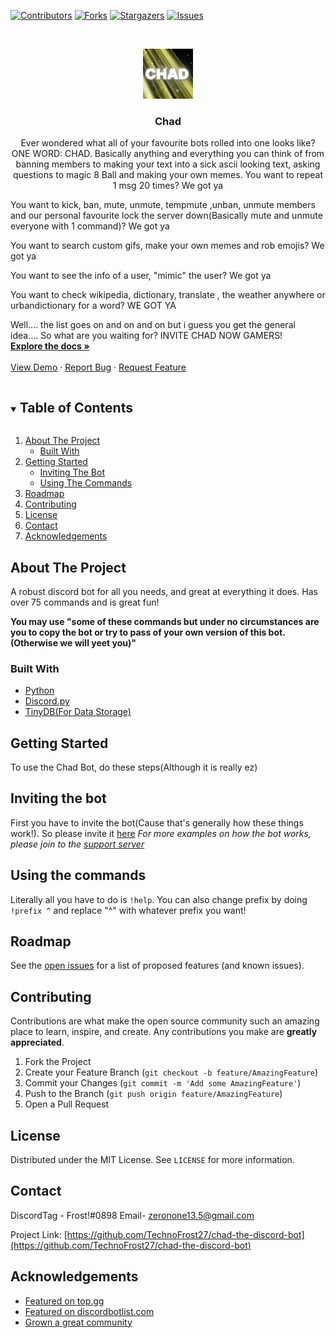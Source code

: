 

[![Contributors][contributors-shield]][contributors-url]
[![Forks][forks-shield]][forks-url]
[![Stargazers][stars-shield]][stars-url]
[![Issues][issues-shield]][issues-url]





<!-- PROJECT LOGO -->
<br />
<p align="center">
  <a href="https://github.com/TechnoFrost27/chad-the-discord-bot">
    <img src="images/static1.png" alt="Logo" width="80" height="80">
  </a>

  <h3 align="center">Chad</h3>

  <p align="center">
Ever wondered what all of your favourite bots rolled into one looks like? ONE WORD: CHAD. Basically anything and everything you can think of from banning members to making your text into a sick ascii looking text, asking questions to magic 8 Ball and making your own memes. You want to repeat 1 msg 20 times? We got ya

You want to kick, ban, mute, unmute, tempmute ,unban, unmute members and our personal favourite lock the server down(Basically mute and unmute everyone with 1 command)? We got ya

You want to search custom gifs, make your own memes and rob emojis? We got ya

You want to see the info of a user, "mimic" the user? We got ya

You want to check wikipedia, dictionary, translate , the weather anywhere or urbandictionary for a word? WE GOT YA

Well.... the list goes on and on and on but i guess you get the general idea.... So what are you waiting for? INVITE CHAD NOW GAMERS!
    <br />
    <a href="https://github.com/TechnoFrost27/chad-the-discord-bot"><strong>Explore the docs »</strong></a>
    <br />
    <br />
    <a href="https://github.com/TechnoFrost27/chad-the-discord-bot">View Demo</a>
    ·
    <a href="https://github.com/TechnoFrost27/chad-the-discord-bot/issues">Report Bug</a>
    ·
    <a href="https://github.com/TechnoFrost27/chad-the-discord-bot/issues">Request Feature</a>
  </p>
</p>



<!-- TABLE OF CONTENTS -->
<details open="open">
  <summary><h2 style="display: inline-block">Table of Contents</h2></summary>
  <ol>
    <li>
      <a href="#about-the-project">About The Project</a>
      <ul>
        <li><a href="#built-with">Built With</a></li>
      </ul>
    </li>
    <li>
      <a href="#getting-started">Getting Started</a>
      <ul>
        <li><a href="#inviting-the-bot">Inviting The Bot</a></li>
        <li><a href="#using-the-commands">Using The Commands</a></li>
      </ul>
    </li>
    <li><a href="#roadmap">Roadmap</a></li>
    <li><a href="#contributing">Contributing</a></li>
    <li><a href="#license">License</a></li>
    <li><a href="#contact">Contact</a></li>
    <li><a href="#acknowledgements">Acknowledgements</a></li>
  </ol>
</details>



<!-- ABOUT THE PROJECT -->
## About The Project


A robust discord bot for all you needs, and great at everything it does. Has over 75 commands and is great fun!

**You may use "some of these commands but under no circumstances are you to copy the bot or try to pass of your own version of this bot. (Otherwise we will yeet you)"**
### Built With

* [Python](https://www.python.org/)
* [Discord.py](https://github.com/Rapptz/discord.py)
* [TinyDB(For Data Storage)](https://pypi.org/project/tinydb/)



<!-- GETTING STARTED -->
## Getting Started

To use the Chad Bot, do these steps(Although it is really ez)


## Inviting the bot


First you have to invite the bot(Cause that's generally how these things work!). So please invite it [here](https://discord.com/api/oauth2/authorize?client_id=864010316424806451&permissions=4227997759&scope=applications.commands%20bot)
_For more examples on how the bot works, please join to the [support server](https://discord.gg/wTsj4DZhyZ)_


## Using the commands


Literally all you have to do is `!help`. You can also change prefix by doing `!prefix ^` and replace "^" with whatever prefix you want!


<!-- ROADMAP -->
## Roadmap

See the [open issues](https://github.com/TechnoFrost27/chad-the-discord-bot/issues) for a list of proposed features (and known issues).



<!-- CONTRIBUTING -->
## Contributing

Contributions are what make the open source community such an amazing place to learn, inspire, and create. Any contributions you make are **greatly appreciated**.

1. Fork the Project
2. Create your Feature Branch (`git checkout -b feature/AmazingFeature`)
3. Commit your Changes (`git commit -m 'Add some AmazingFeature'`)
4. Push to the Branch (`git push origin feature/AmazingFeature`)
5. Open a Pull Request



<!-- LICENSE -->
## License

Distributed under the MIT License. See `LICENSE` for more information.



<!-- CONTACT -->
## Contact

DiscordTag - Frost!#0898 
Email- zeronone13.5@gmail.com

Project Link: [https://github.com/TechnoFrost27/chad-the-discord-bot](https://github.com/TechnoFrost27/chad-the-discord-bot)



<!-- ACKNOWLEDGEMENTS -->
## Acknowledgements

* [Featured on top.gg](https://top.gg/bot/864010316424806451)
* [Featured on discordbotlist.com](https://discordbotlist.com/)
* [Grown a great community](https://discord.gg/wTsj4DZhyZ)





<!-- MARKDOWN LINKS & IMAGES -->
<!-- https://www.markdownguide.org/basic-syntax/#reference-style-links -->
[contributors-shield]: https://img.shields.io/github/contributors/TechnoFrost27/repo.svg?style=for-the-badge
[contributors-url]: https://github.com/TechnoFrost27/chad-the-discord-bot/graphs/contributors
[forks-shield]: https://img.shields.io/github/forks/TechnoFrost27/repo.svg?style=for-the-badge
[forks-url]: https://github.com/TechnoFrost27/chad-the-discord-bot/network/members
[stars-shield]: https://img.shields.io/github/stars/TechnoFrost27/repo.svg?style=for-the-badge
[stars-url]: https://github.com/TechnoFrost27/chad-the-discord-bot/stargazers
[issues-shield]: https://img.shields.io/github/issues/TechnoFrost27/repo.svg?style=for-the-badge
[issues-url]: https://github.com/TechnoFrost27/chad-the-discord-bot/issues


